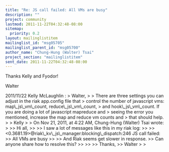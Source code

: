 ```yaml
---
title: "Re: JS call failed: All VMs are busy"
description: ""
project: community
lastmod: 2011-11-22T04:32:48-08:00
sitemap:
  priority: 0.2
layout: mailinglistitem
mailinglist_id: "msg05705"
mailinglist_parent_id: "msg05700"
author_name: "Chung-Hung (Walter) Tsai"
project_section: "mailinglistitem"
sent_date: 2011-11-22T04:32:48-08:00
---
```



Thanks Kelly and Fyodor!

Walter

2011/11/22 Kelly McLaughlin :
&gt; Walter,
&gt;
&gt; There are three settings you can adjust in the riak app.config file that 
&gt; control the number of javascript vms: map\\_js\\_vm\\_count, reduce\\_js\\_vm\\_count, 
&gt; and hook\\_js\\_vm\\_count. If you are doing a lot of javascript mapreduce and 
&gt; seeing the error you mentioned, increase the map and reduce vm counts and 
&gt; that should help.
&gt;
&gt; Kelly
&gt;
&gt; On Nov 21, 2011, at 4:22 AM, Chung-Hung (Walter) Tsai wrote:
&gt;
&gt;&gt; Hi all,
&gt;&gt;
&gt;&gt; I saw a lot of messages like this in my riak log:
&gt;&gt;
&gt;&gt; &lt;0.3681.19&gt;@riak\\_kv\\_js\\_manager:blocking\\_dispatch:246 JS call failed:
&gt;&gt; All VMs are busy
&gt;&gt;
&gt;&gt; And Riak seems get slower in response.
&gt;&gt; Can anyone share how to resolve this?
&gt;&gt;
&gt;&gt;
&gt;&gt; Thanks,
&gt;&gt; Walter
&gt;
&gt;

